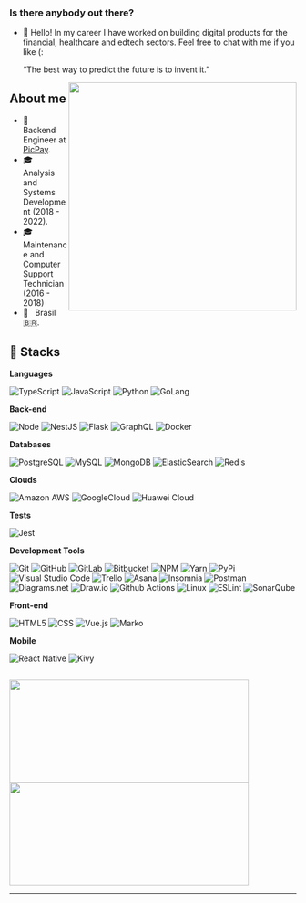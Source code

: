 ### Is there anybody out there?

- 🔭 Hello! In my career I have worked on building digital products for the financial, healthcare and edtech sectors. Feel free to chat with me if you like (:

     “The best way to predict the future is to invent it.”
  
<img src="https://raw.githubusercontent.com/MicaelliMedeiros/micaellimedeiros/master/image/computer-illustration.png" min-width="400px" max-width="400px" width="400px" align="right">

## About me

- 💼 &nbsp; Backend Engineer at [PicPay](https://picpay.com/).
- 🎓 &nbsp; Analysis and Systems Development (2018 - 2022).
- 🎓 &nbsp; Maintenance and Computer Support Technician (2016 - 2018)
- 📌 &nbsp; Brasil 🇧🇷.

## 🚀 Stacks

**Languages**

  ![TypeScript](https://img.shields.io/badge/-TypeScript-333333?style=flat&logo=typescript)
  ![JavaScript](https://img.shields.io/badge/-JavaScript-333333?style=flat&logo=javascript)
  ![Python](https://img.shields.io/badge/Python-333333?style=flat&logo=python)
  ![GoLang](https://img.shields.io/badge/GoLang-333333?style=flat&logo=go)


**Back-end**
  
  ![Node](https://img.shields.io/badge/-Node-333333?style=flat&logo=node.js)
  ![NestJS](https://img.shields.io/badge/-NestJS-333333?style=flat&logo=nestjs&logoColor=red)
  ![Flask](https://img.shields.io/badge/-Flask-333333?logo=Flask)
  ![GraphQL](https://img.shields.io/badge/GraphQL-333333?style=flat&logo=graphql&logoColor=FF69B4)
  ![Docker](https://img.shields.io/badge/-Docker-333333?style=flat&logo=docker)
  
**Databases**

 ![PostgreSQL](https://img.shields.io/badge/PostgreSQL-333333?style=flat&logo=postgresql)
 ![MySQL](https://img.shields.io/badge/-MySQL-333333?style=flat&logo=mysql)
 ![MongoDB](https://img.shields.io/badge/-MongoDB-333333?style=flat&logo=mongodb)
 ![ElasticSearch](https://img.shields.io/badge/-ElasticSearch-333333?style=flat&logo=elasticsearch&logoColor=yellow)
 ![Redis](https://img.shields.io/badge/-Redis-333333?style=flat&logo=redis)
 
**Clouds**

 ![Amazon AWS](https://img.shields.io/badge/-Amazon%20AWS-333333?style=flat&logo=amazon-aws&logoColor=FF9900)
 ![GoogleCloud](https://img.shields.io/badge/-GoogleCloud-333333?style=flat&logo=google-cloud)
 ![Huawei Cloud](https://img.shields.io/badge/-Huawei%20Cloud-333333?style=flat&logo=huawei&logoColor=FF9900)

**Tests**

![Jest](https://img.shields.io/badge/-Jest-333333?style=flat&logo=jest&logoColor=orange)

**Development Tools**

  ![Git](https://img.shields.io/badge/-Git-333333?style=flat&logo=git)
  ![GitHub](https://img.shields.io/badge/-GitHub-333333?style=flat&logo=github&logoColor=lightgrey)
  ![GitLab](https://img.shields.io/badge/-GitLab-333333?style=flat&logo=gitlab)
  ![Bitbucket](https://img.shields.io/badge/-Bitbucket-333333?style=flat&logo=bitbucket&logoColor=blue)
  ![NPM](https://img.shields.io/badge/-NPM-333333?style=flat&logo=npm)
  ![Yarn](https://img.shields.io/badge/-Yarn-333333?style=flat&logo=yarn)
  ![PyPi](https://img.shields.io/badge/-PyPi-333333?style=flat&logo=pypi)
  ![Visual Studio Code](https://img.shields.io/badge/-Visual%20Studio%20Code-333333?style=flat&logo=visual-studio-code&logoColor=007ACC)
  ![Trello](https://img.shields.io/badge/-Trello-333333?style=flat&logo=trello&logoColor=007ACC)
  ![Asana](https://img.shields.io/badge/-Asana-333333?style=flat&logo=asana&logoColor=orange)
  ![Insomnia](https://img.shields.io/badge/-Insomnia-333333?style=flat&logo=insomnia&logoColor=blueviolet)
  ![Postman](https://img.shields.io/badge/-Postman-333333?style=flat&logo=postman)
  ![Diagrams.net](https://img.shields.io/badge/-Diagrams.net-333333?style=flat&logo=diagrams.net)
  ![Draw.io](https://img.shields.io/badge/-Draw.io-333333?style=flat&logo=draw.io)
  ![Github Actions](https://img.shields.io/badge/-Github%20Actions-333333?style=flat&logo=github-actions)
  ![Linux](https://img.shields.io/badge/-Linux-333333?style=flat&logo=linux)
  ![ESLint](https://img.shields.io/badge/-ESLint-333333?style=flat&logo=eslint&logoColor=blue)
  ![SonarQube](https://img.shields.io/badge/-SonarQube-333333?style=flat&logo=sonarqube)
  
  **Front-end**

  ![HTML5](https://img.shields.io/badge/-HTML5-333333?style=flat&logo=HTML5)
  ![CSS](https://img.shields.io/badge/-CSS-333333?style=flat&logo=CSS3&logoColor=1572B6)
  ![Vue.js](https://img.shields.io/badge/Vue.js-333333?style=flat&logo=vue.js)
  ![Marko](https://img.shields.io/badge/Marko-333333?style=flat&logo=marko)
  
  **Mobile**
  
  ![React Native](https://img.shields.io/badge/-React%20Native-333333?style=flat&logo=react)
  ![Kivy](https://img.shields.io/badge/-Kivy-333333?style=flat&logo=kivy)
  
##

<div>
  <a href="https://github.com/rafaelscariot">
    <img height="180em" width="420em" src="https://github-readme-stats.vercel.app/api?username=rafaelscariot&show_icons=true&theme=merko&include_all_commits=true&count_private=true"/>
    <img height="180em" width="420em" src="https://github-readme-stats.vercel.app/api/top-langs/?username=rafaelscariot&layout=compact&langs_count=12&theme=merko"/>
</div>

---
